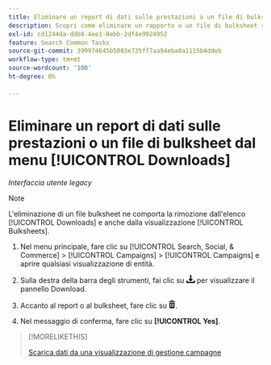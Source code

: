 ```yaml
---
title: Eliminare un report di dati sulle prestazioni o un file di bulksheet dal menu [!UICONTROL Downloads]
description: Scopri come eliminare un rapporto o un file di bulksheet scaricato da una vista di gestione della campagna.
exl-id: cd1244da-ddb8-4ee1-8ebb-2df4e9924952
feature: Search Common Tasks
source-git-commit: 399974645b5083e735ff7aa94eba0a1115b4ddeb
workflow-type: tm+mt
source-wordcount: '100'
ht-degree: 0%

---
```


# Eliminare un report di dati sulle prestazioni o un file di bulksheet dal menu [!UICONTROL Downloads]

*Interfaccia utente legacy*

>[!NOTE]
>
>L&#39;eliminazione di un file bulksheet ne comporta la rimozione dall&#39;elenco [!UICONTROL Downloads] e anche dalla visualizzazione [!UICONTROL Bulksheets].

1. Nel menu principale, fare clic su [!UICONTROL Search, Social, & Commerce] > [!UICONTROL Campaigns] > [!UICONTROL Campaigns] e aprire qualsiasi visualizzazione di entità.

1. Sulla destra della barra degli strumenti, fai clic su ![Download del rapporto](/help/search-social-commerce/assets/download.png "Download del rapporto") per visualizzare il pannello Download.

1. Accanto al report o al bulksheet, fare clic su ![Elimina](/help/search-social-commerce/assets/delete.png "Elimina").

1. Nel messaggio di conferma, fare clic su **[!UICONTROL Yes]**.

>[!MORELIKETHIS]
>
>[Scarica dati da una visualizzazione di gestione campagne](/help/search-social-commerce/common-tasks/navigation-editing-selection/download.md)
